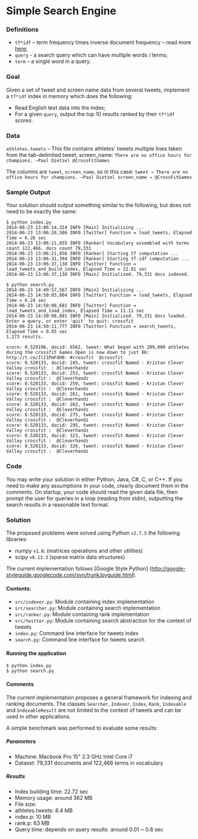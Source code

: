 # Simple Search Engine

### Definitions
- `tf*idf` – term frequency times inverse document frequency – read more [here](http://en.wikipedia.org/wiki/Tf%E2%80%93idf);
- `query` - a search query which can have multiple words / terms;
- `term` – a single word in a query.

### Goal
Given a set of tweet and screen name data from several tweets, implement a `tf*idf` index in memory which does the following:
- Read English text data into the index;
- For a given `query`, output the top 10 results ranked by their `tf*idf` scores.

### Data
`athletes.tweets` – This file contains athletes' tweets multiple lines taken from the tab-delimited tweet, screen_name: `There are no office hours for champions. —Paul Dietzel	@CrossFitGames`

The columns are `tweet`, `screen_name`, so in this case:
`tweet → There are no office hours for champions. —Paul Dietzel screen_name → @CrossFitGames`

### Sample Output
Your solution should output something similar to the following, but does not need to be exactly the same:

```
$ python index.py
2014-06-23 13:06:14,324 INFO [Main] Initializing ...
2014-06-23 13:06:20,586 INFO [Twitter] Function = load_tweets, Elapsed Time = 6.26 sec
2014-06-23 13:06:21,855 INFO [Ranker] Vocabulary assembled with terms count 122,466, docs count 79,331
2014-06-23 13:06:21,856 INFO [Ranker] Starting tf computation ...
2014-06-23 13:06:31,394 INFO [Ranker] Starting tf-idf computation ...
2014-06-23 13:06:37,138 INFO [Twitter] Function = load_tweets_and_build_index, Elapsed Time = 22.81 sec
2014-06-23 13:06:37,138 INFO [Main] Initialized. 79,331 docs indexed.

$ python search.py
2014-06-23 14:49:57,567 INFO [Main] Initializing ...
2014-06-23 14:50:03,804 INFO [Twitter] Function = load_tweets, Elapsed Time = 6.24 sec
2014-06-23 14:50:08,681 INFO [Twitter] Function = load_tweets_and_load_index, Elapsed Time = 11.11 sec
2014-06-23 14:50:08,681 INFO [Main] Initialized. 79,331 docs loaded.
Enter a query, or enter 'quit' to quit: crossfit
2014-06-23 14:50:11,777 INFO [Twitter] Function = search_tweets, Elapsed Time = 0.03 sec
1,273 results.

score: 0.529196, docid: 6562, tweet: What began with 209,000 athletes during the crossfit Games Open is now down to just 86: http://t.co/IlI1PmFdH0. #crossfit	@crossfit
score: 0.520133, docid: 245, tweet: crossfit Named - Kristan Clever  Valley crossfit  :	@Cleverhandz
score: 0.520133, docid: 253, tweet: crossfit Named - Kristan Clever  Valley crossfit :	@Cleverhandz
score: 0.520133, docid: 259, tweet: crossfit Named - Kristan Clever  Valley crossfit :	@Cleverhandz
score: 0.520133, docid: 261, tweet: crossfit Named - Kristan Clever  Valley crossfit :	@Cleverhandz
score: 0.520133, docid: 262, tweet: crossfit Named - Kristan Clever  Valley crossfit :	@Cleverhandz
score: 0.520133, docid: 275, tweet: crossfit Named - Kristan Clever  Valley crossfit :	@Cleverhandz
score: 0.520133, docid: 295, tweet: crossfit Named - Kristan Clever  Valley crossfit :	@Cleverhandz
score: 0.520133, docid: 323, tweet: crossfit Named - Kristan Clever  Valley crossfit :	@Cleverhandz
score: 0.520133, docid: 326, tweet: crossfit Named - Kristan Clever  Valley crossfit :	@Cleverhandz
```

### Code
You may write your solution in either Python, Java, C#, C, or C++. If you need to make any assumptions in your code, clearly document them in the comments. On startup, your code should read the given data file, then prompt the user for queries in a loop (reading from stdin), outputting the search results in a reasonable text format.

### Solution

The proposed problems were solved using Python `v2.7.5` the following libraries:

- numpy `v1.8`: (matrices operations and other utilities)
- scipy `v0.13.3` (sparse matrix data structures)

The current implementation follows [Google Style Python]
(http://google-styleguide.googlecode.com/svn/trunk/pyguide.html).

#### Contents:
 - `src/indexer.py`: Module containing index implementation
 - `src/searcher.py`: Module containing search implementation
 - `src/ranker.py`: Module containing rank implementation
 - `src/twitter.py`: Module containing search abstraction for the context of tweets
 - `index.py`: Command line interface for tweets index
 - `search.py`: Command line interface for tweets search

#### Running the application
    $ python index.py
    $ python search.py

#### Comments
The current implementation proposes a general framework for indexing and ranking documents. The classes `Searcher`, `Indexer`, `Index`, `Rank`, `Indexable` and `IndexableResult` are not limited to the context of tweets and can be used in other applications.

A simple benchmark was performed to evaluate some results:

##### Parameters
- Machine: Macbook Pro 15" 2.3 GHz Intel Core i7
- Dataset: 79,331 documents and 122,466 terms in vocabulary

##### Results
- Index building time: 22.72 sec
- Memory usage: around 362 MB
- File size:
 - athletes.tweets: 8.4 MB
 - index.p: 10 MB
 - rank.p: 63 MB
- Query time: depends on query results. around 0.01 ~ 0.8 sec
